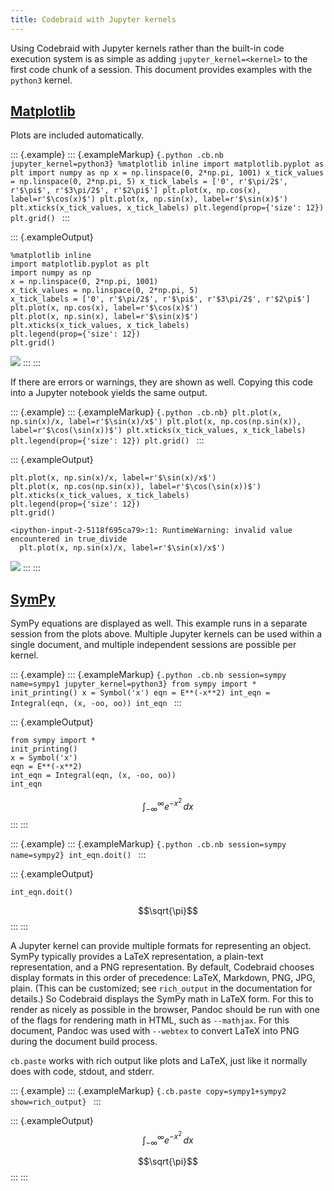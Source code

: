 ```yaml
---
title: Codebraid with Jupyter kernels
---
```


Using Codebraid with Jupyter kernels rather than the built-in code
execution system is as simple as adding `jupyter_kernel=<kernel>` to the
first code chunk of a session. This document provides examples with the
`python3` kernel.

## [Matplotlib](https://matplotlib.org/)

Plots are included automatically.

::: {.example}
::: {.exampleMarkup}
    ```{.python .cb.nb jupyter_kernel=python3}
    %matplotlib inline
    import matplotlib.pyplot as plt
    import numpy as np
    x = np.linspace(0, 2*np.pi, 1001)
    x_tick_values = np.linspace(0, 2*np.pi, 5)
    x_tick_labels = ['0', r'$\pi/2$', r'$\pi$', r'$3\pi/2$', r'$2\pi$']
    plt.plot(x, np.cos(x), label=r'$\cos(x)$')
    plt.plot(x, np.sin(x), label=r'$\sin(x)$')
    plt.xticks(x_tick_values, x_tick_labels)
    plt.legend(prop={'size': 12})
    plt.grid()
    ```
:::

::: {.exampleOutput}
``` {.python .numberLines startFrom="1"}
%matplotlib inline
import matplotlib.pyplot as plt
import numpy as np
x = np.linspace(0, 2*np.pi, 1001)
x_tick_values = np.linspace(0, 2*np.pi, 5)
x_tick_labels = ['0', r'$\pi/2$', r'$\pi$', r'$3\pi/2$', r'$2\pi$']
plt.plot(x, np.cos(x), label=r'$\cos(x)$')
plt.plot(x, np.sin(x), label=r'$\sin(x)$')
plt.xticks(x_tick_values, x_tick_labels)
plt.legend(prop={'size': 12})
plt.grid()
```

![](_codebraid/af3e4fc27886525a/python3--001-01.png)
:::
:::

If there are errors or warnings, they are shown as well. Copying this
code into a Jupyter notebook yields the same output.

::: {.example}
::: {.exampleMarkup}
    ```{.python .cb.nb}
    plt.plot(x, np.sin(x)/x, label=r'$\sin(x)/x$')
    plt.plot(x, np.cos(np.sin(x)), label=r'$\cos(\sin(x))$')
    plt.xticks(x_tick_values, x_tick_labels)
    plt.legend(prop={'size': 12})
    plt.grid()
    ```
:::

::: {.exampleOutput}
``` {.python .numberLines startFrom="12"}
plt.plot(x, np.sin(x)/x, label=r'$\sin(x)/x$')
plt.plot(x, np.cos(np.sin(x)), label=r'$\cos(\sin(x))$')
plt.xticks(x_tick_values, x_tick_labels)
plt.legend(prop={'size': 12})
plt.grid()
```

``` {.stderr}
<ipython-input-2-5118f695ca79>:1: RuntimeWarning: invalid value encountered in true_divide
  plt.plot(x, np.sin(x)/x, label=r'$\sin(x)/x$')
```

![](_codebraid/af3e4fc27886525a/python3--002-01.png)
:::
:::

## [SymPy](https://www.sympy.org/)

SymPy equations are displayed as well. This example runs in a separate
session from the plots above. Multiple Jupyter kernels can be used
within a single document, and multiple independent sessions are possible
per kernel.

::: {.example}
::: {.exampleMarkup}
    ```{.python .cb.nb session=sympy name=sympy1 jupyter_kernel=python3}
    from sympy import *
    init_printing()
    x = Symbol('x')
    eqn = E**(-x**2)
    int_eqn = Integral(eqn, (x, -oo, oo))
    int_eqn
    ```
:::

::: {.exampleOutput}
``` {.python .numberLines startFrom="1"}
from sympy import *
init_printing()
x = Symbol('x')
eqn = E**(-x**2)
int_eqn = Integral(eqn, (x, -oo, oo))
int_eqn
```

$$\int_{-\infty}^{\infty} e^{- x^{2}}\, dx$$
:::
:::

::: {.example}
::: {.exampleMarkup}
    ```{.python .cb.nb session=sympy name=sympy2}
    int_eqn.doit()
    ```
:::

::: {.exampleOutput}
``` {.python .numberLines startFrom="7"}
int_eqn.doit()
```

$$\sqrt{\pi}$$
:::
:::

A Jupyter kernel can provide multiple formats for representing an
object. SymPy typically provides a LaTeX representation, a plain-text
representation, and a PNG representation. By default, Codebraid chooses
display formats in this order of precedence: LaTeX, Markdown, PNG, JPG,
plain. (This can be customized; see `rich_output` in the documentation
for details.) So Codebraid displays the SymPy math in LaTeX form. For
this to render as nicely as possible in the browser, Pandoc should be
run with one of the flags for rendering math in HTML, such as
`--mathjax`. For this document, Pandoc was used with `--webtex` to
convert LaTeX into PNG during the document build process.

`cb.paste` works with rich output like plots and LaTeX, just like it
normally does with code, stdout, and stderr.

::: {.example}
::: {.exampleMarkup}
    ```{.cb.paste copy=sympy1+sympy2 show=rich_output}
    ```
:::

::: {.exampleOutput}
$$\int_{-\infty}^{\infty} e^{- x^{2}}\, dx$$

$$\sqrt{\pi}$$
:::
:::
